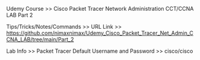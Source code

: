 Udemy Course >> Cisco Packet Tracer Network Administration CCT/CCNA LAB Part 2

Tips/Tricks/Notes/Commands >> URL Link >> https://github.com/nimaxnimax/Udemy_Cisco_Packet_Tracer_Net_Admin_CCNA_LAB/tree/main/Part_2

Lab Info >> Packet Tracer Default Username and Password >> cisco/cisco

